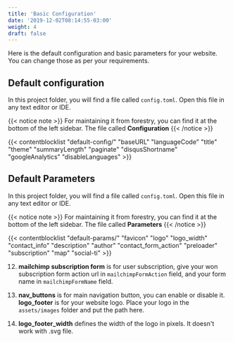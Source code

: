 ```yaml
---
title: 'Basic Configuration'
date: '2019-12-02T08:14:55-03:00'
weight: 4
draft: false
---
```


Here is the default configuration and basic parameters for your website. You can change those as per your requirements.

## Default configuration
In this project folder, you will find a file called `config.toml`. Open this file in any text editor or IDE.

{{< notice note >}}
For maintaining it from forestry, you can find it at the bottom of the left sidebar. The file called **Configuration**
{{< /notice >}}

{{< contentblocklist "default-config/" "baseURL" "languageCode" "title" "theme" "summaryLength" "paginate" "disqusShortname" "googleAnalytics" "disableLanguages" >}}


## Default Parameters
In this project folder, you will find a file called `config.toml`. Open this file in any text editor or IDE.

{{< notice note >}}
For maintaining it from forestry, you can find it at the bottom of the left sidebar. The file called **Parameters**
{{< /notice >}}

{{< contentblocklist "default-params/" "favicon" "logo" "logo_width"  "contact_info" "description" "author"  "contact_form_action"  "preloader" "subscription" "map"   "social-ti" >}}


12. **mailchimp subscription form** is for user subscription, give your won subscription form action url in `mailchimpFormAction` field, and your form name in `mailchimpFormName` field.

13. **nav_buttons** is for main navigation button, you can enable or disable it.
**logo_footer** is for your website logo. Place your logo in the `assets/images` folder and put the path here.

14. **logo_footer_width** defines the width of the logo in pixels. It doesn't work with .svg file.
